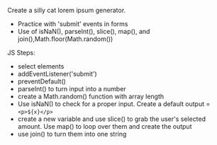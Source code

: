 Create a silly cat lorem ipsum generator.

- Practice with 'submit' events in forms
- Use of isNaN(), parseInt(), slice(), map(), and join(),Math.floor(Math.random())

JS Steps:

- select elements
- addEventListener('submit')
- preventDefault()
- parseInt() to turn input into a number
- create a Math.random() function with array length
- Use isNaN() to check for a proper input. Create a default output = `<p>${x}</p>`
- create a new variable and use slice() to grab the user's selected amount. Use map() to loop over them and create the output
- use join() to turn them into one string
